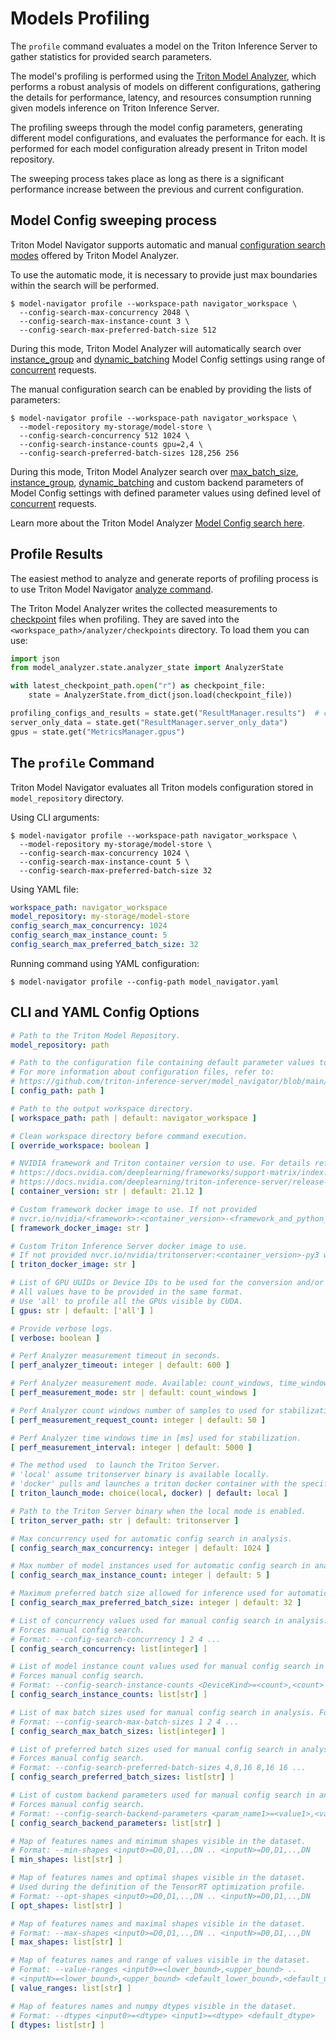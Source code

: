 <!--
Copyright (c) 2021, NVIDIA CORPORATION. All rights reserved.

Licensed under the Apache License, Version 2.0 (the "License");
you may not use this file except in compliance with the License.
You may obtain a copy of the License at

    http://www.apache.org/licenses/LICENSE-2.0

Unless required by applicable law or agreed to in writing, software
distributed under the License is distributed on an "AS IS" BASIS,
WITHOUT WARRANTIES OR CONDITIONS OF ANY KIND, either express or implied.
See the License for the specific language governing permissions and
limitations under the License.
-->
# Models Profiling

The `profile` command evaluates a model on the Triton Inference Server to gather statistics for provided search parameters.

The model's profiling is performed using the [Triton Model Analyzer](https://github.com/triton-inference-server/model_analyzer),
which performs a robust analysis of models on different configurations, gathering the details for performance, latency,
and resources consumption running given models inference on Triton Inference Server.

The profiling sweeps through the model config parameters, generating different model configurations, and evaluates the performance for each.
It is performed for each model configuration already present in Triton model repository.

The sweeping process takes place as long as there is a significant performance increase between the previous and current
configuration.

## Model Config sweeping process

Triton Model Navigator supports automatic and manual [configuration search modes](https://github.com/triton-inference-server/model_analyzer/blob/main/docs/config_search.md) offered by Triton Model Analyzer.

To use the automatic mode, it is necessary to provide just max boundaries within the search will be performed.

```shell
$ model-navigator profile --workspace-path navigator_workspace \
  --config-search-max-concurrency 2048 \
  --config-search-max-instance-count 3 \
  --config-search-max-preferred-batch-size 512
```

During this mode, Triton Model Analyzer will automatically search over
[instance_group](https://github.com/triton-inference-server/server/blob/master/docs/model_configuration.md#instance-groups) and
[dynamic_batching](https://github.com/triton-inference-server/server/blob/master/docs/model_configuration.md#dynamic-batcher) Model Config settings using
range of [concurrent](https://github.com/triton-inference-server/server/blob/master/docs/perf_analyzer.md#request-concurrency) requests.

The manual configuration search can be enabled by providing the lists of parameters:

```shell
$ model-navigator profile --workspace-path navigator_workspace \
  --model-repository my-storage/model-store \
  --config-search-concurrency 512 1024 \
  --config-search-instance-counts gpu=2,4 \
  --config-search-preferred-batch-sizes 128,256 256
```

During this mode, Triton Model Analyzer search over
[max_batch_size](https://github.com/triton-inference-server/server/blob/main/docs/model_configuration.md#maximum-batch-size),
[instance_group](https://github.com/triton-inference-server/server/blob/master/docs/model_configuration.md#instance-groups),
[dynamic_batching](https://github.com/triton-inference-server/server/blob/master/docs/model_configuration.md#dynamic-batcher)
and custom backend parameters of Model Config settings with defined parameter values using
defined level of [concurrent](https://github.com/triton-inference-server/server/blob/master/docs/perf_analyzer.md#request-concurrency) requests.

Learn more about the Triton Model Analyzer [Model Config search here](https://github.com/triton-inference-server/model_analyzer/blob/main/docs/config_search.md).

## Profile Results

The easiest method to analyze and generate reports of profiling process is to use Triton Model Navigator [analyze command](docs/analysis.md).

The Triton Model Analyzer writes the collected measurements to [checkpoint](https://github.com/triton-inference-server/model_analyzer/blob/main/docs/checkpoints.md) files when profiling.
They are saved into the `<workspace_path>/analyzer/checkpoints` directory. To load them you can use:

```python
import json
from model_analyzer.state.analyzer_state import AnalyzerState

with latest_checkpoint_path.open("r") as checkpoint_file:
    state = AnalyzerState.from_dict(json.load(checkpoint_file))

profiling_configs_and_results = state.get("ResultManager.results")  # contain profiling configs, perf_analyzer args and results
server_only_data = state.get("ResultManager.server_only_data")
gpus = state.get("MetricsManager.gpus")
```

## The `profile` Command

Triton Model Navigator evaluates all Triton models configuration stored in `model_repository` directory.

Using CLI arguments:

```shell
$ model-navigator profile --workspace-path navigator_workspace \
  --model-repository my-storage/model-store \
  --config-search-max-concurrency 1024 \
  --config-search-max-instance-count 5 \
  --config-search-max-preferred-batch-size 32
```

Using YAML file:

```yaml
workspace_path: navigator_workspace
model_repository: my-storage/model-store
config_search_max_concurrency: 1024
config_search_max_instance_count: 5
config_search_max_preferred_batch_size: 32
```

Running command using YAML configuration:

```shell
$ model-navigator profile --config-path model_navigator.yaml
```

## CLI and YAML Config Options

[comment]: <> (START_CONFIG_LIST)
```yaml
# Path to the Triton Model Repository.
model_repository: path

# Path to the configuration file containing default parameter values to use.
# For more information about configuration files, refer to:
# https://github.com/triton-inference-server/model_navigator/blob/main/docs/run.md
[ config_path: path ]

# Path to the output workspace directory.
[ workspace_path: path | default: navigator_workspace ]

# Clean workspace directory before command execution.
[ override_workspace: boolean ]

# NVIDIA framework and Triton container version to use. For details refer to
# https://docs.nvidia.com/deeplearning/frameworks/support-matrix/index.html and
# https://docs.nvidia.com/deeplearning/triton-inference-server/release-notes/index.html for details).
[ container_version: str | default: 21.12 ]

# Custom framework docker image to use. If not provided
# nvcr.io/nvidia/<framework>:<container_version>-<framework_and_python_version> will be used
[ framework_docker_image: str ]

# Custom Triton Inference Server docker image to use.
# If not provided nvcr.io/nvidia/tritonserver:<container_version>-py3 will be used
[ triton_docker_image: str ]

# List of GPU UUIDs or Device IDs to be used for the conversion and/or profiling.
# All values have to be provided in the same format.
# Use 'all' to profile all the GPUs visible by CUDA.
[ gpus: str | default: ['all'] ]

# Provide verbose logs.
[ verbose: boolean ]

# Perf Analyzer measurement timeout in seconds.
[ perf_analyzer_timeout: integer | default: 600 ]

# Perf Analyzer measurement mode. Available: count_windows, time_windows.
[ perf_measurement_mode: str | default: count_windows ]

# Perf Analyzer count windows number of samples to used for stabilization.
[ perf_measurement_request_count: integer | default: 50 ]

# Perf Analyzer time windows time in [ms] used for stabilization.
[ perf_measurement_interval: integer | default: 5000 ]

# The method used  to launch the Triton Server.
# 'local' assume tritonserver binary is available locally.
# 'docker' pulls and launches a triton docker container with the specified version.
[ triton_launch_mode: choice(local, docker) | default: local ]

# Path to the Triton Server binary when the local mode is enabled.
[ triton_server_path: str | default: tritonserver ]

# Max concurrency used for automatic config search in analysis.
[ config_search_max_concurrency: integer | default: 1024 ]

# Max number of model instances used for automatic config search in analysis.
[ config_search_max_instance_count: integer | default: 5 ]

# Maximum preferred batch size allowed for inference used for automatic config search in analysis.
[ config_search_max_preferred_batch_size: integer | default: 32 ]

# List of concurrency values used for manual config search in analysis.
# Forces manual config search.
# Format: --config-search-concurrency 1 2 4 ...
[ config_search_concurrency: list[integer] ]

# List of model instance count values used for manual config search in analysis.
# Forces manual config search.
# Format: --config-search-instance-counts <DeviceKind>=<count>,<count> <DeviceKind>=<count> ...
[ config_search_instance_counts: list[str] ]

# List of max batch sizes used for manual config search in analysis. Forces manual config search.
# Format: --config-search-max-batch-sizes 1 2 4 ...
[ config_search_max_batch_sizes: list[integer] ]

# List of preferred batch sizes used for manual config search in analysis.
# Forces manual config search.
# Format: --config-search-preferred-batch-sizes 4,8,16 8,16 16 ...
[ config_search_preferred_batch_sizes: list[str] ]

# List of custom backend parameters used for manual config search in analysis.
# Forces manual config search.
# Format: --config-search-backend-parameters <param_name1>=<value1>,<value2> <param_name2>=<value3> ...
[ config_search_backend_parameters: list[str] ]

# Map of features names and minimum shapes visible in the dataset.
# Format: --min-shapes <input0>=D0,D1,..,DN .. <inputN>=D0,D1,..,DN
[ min_shapes: list[str] ]

# Map of features names and optimal shapes visible in the dataset.
# Used during the definition of the TensorRT optimization profile.
# Format: --opt-shapes <input0>=D0,D1,..,DN .. <inputN>=D0,D1,..,DN
[ opt_shapes: list[str] ]

# Map of features names and maximal shapes visible in the dataset.
# Format: --max-shapes <input0>=D0,D1,..,DN .. <inputN>=D0,D1,..,DN
[ max_shapes: list[str] ]

# Map of features names and range of values visible in the dataset.
# Format: --value-ranges <input0>=<lower_bound>,<upper_bound> ..
# <inputN>=<lower_bound>,<upper_bound> <default_lower_bound>,<default_upper_bound>
[ value_ranges: list[str] ]

# Map of features names and numpy dtypes visible in the dataset.
# Format: --dtypes <input0>=<dtype> <input1>=<dtype> <default_dtype>
[ dtypes: list[str] ]

```
[comment]: <> (END_CONFIG_LIST)
